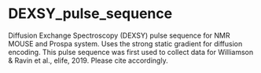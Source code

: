 # DEXSY_pulse_sequence
Diffusion Exchange Spectroscopy (DEXSY) pulse sequence for NMR MOUSE and Prospa system. Uses the strong static gradient for diffusion encoding. This pulse sequence was first used to collect data for Williamson & Ravin et al., elife, 2019. Please cite accordingly.
